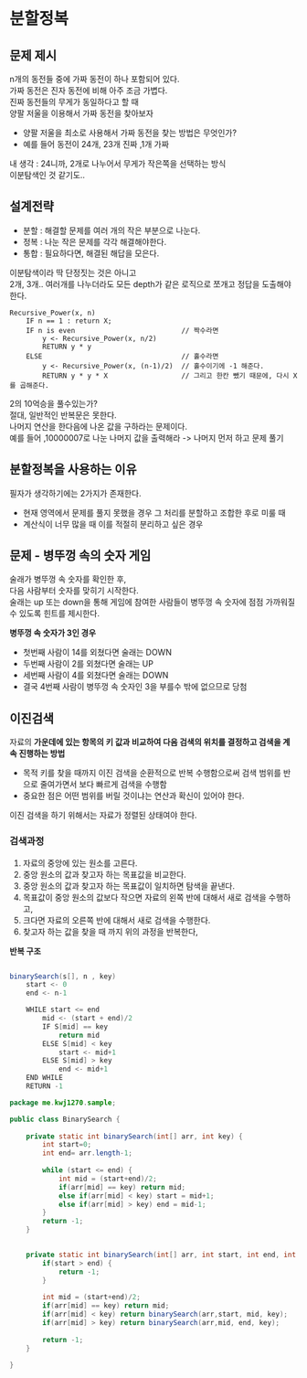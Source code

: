 # 분할정복 

## 문제 제시  
n개의 동전들 중에 가짜 동전이 하나 포함되어 있다.   
가짜 동전은 진자 동전에 비해 아주 조금 가볍다.    
진짜 동전들의 무게가 동일하다고 할 때  
양팔 저울을 이용해서 가짜 동전을 찾아보자   

* 양팔 저울을 최소로 사용해서 가짜 동전을 찾는 방법은 무엇인가?  
* 예를 들어 동전이 24개, 23개 진짜 ,1개 가짜   
   
내 생각 : 24니까, 2개로 나누어서 무게가 작은쪽을 선택하는 방식     
이분탐색인 것 같기도..  

## 설계전략   
* 분할 : 해결할 문제를 여러 개의 작은 부분으로 나눈다.   
* 정복 : 나눈 작은 문제를 각각 해결해야한다.     
* 통합 : 필요하다면, 해결된 해답을 모은다.    
  
이분탐색이라 딱 단정짓는 것은 아니고     
2개, 3개.. 여러개를 나누더라도 모든 depth가 같은 로직으로 쪼개고 정답을 도출해야한다.   

```
Recursive_Power(x, n)
    IF n == 1 : return X;
    IF n is even                          // 짝수라면
        y <- Recursive_Power(x, n/2)  
        RETURN y * y
    ELSE                                  // 홀수라면     
        y <- Recursive_Power(x, (n-1)/2)  // 홀수이기에 -1 해준다.     
        RETURN y * y * X                  // 그리고 한칸 뺐기 때문에, 다시 X를 곱해준다.    
```
   
2의 10억승을 풀수있는가?        
절대, 일반적인 반복문은 못한다.       
나머지 연산을 한다음에 나온 값을 구하라는 문제이다.   
예를 들어 ,10000007로 나눈 나머지 값을 출력해라 -> 나머지 먼저 하고 문제 풀기   

## 분할정복을 사용하는 이유 
필자가 생각하기에는 2가지가 존재한다.  
         
* 현재 영역에서 문제를 풀지 못했을 경우 그 처리를 분할하고 조합한 후로 미룰 때      
* 계산식이 너무 많을 때 이를 적절히 분리하고 싶은 경우   

## 문제 - 병뚜껑 속의 숫자 게임  
술래가 병뚜껑 속 숫자를 확인한 후,   
다음 사람부터 숫자를 맞히기 시작한다.   
술래는 up 또는 down을 통해 게임에 참여한 사람들이 병뚜껑 속 숫자에 점점 가까워질 수 있도록 힌트를 제시한다.   

**병뚜껑 속 숫자가 3인 경우**   
* 첫번째 사람이 14를 외쳤다면 술래는 DOWN 
* 두번째 사람이 2를 외쳤다면 술래는 UP  
* 세번째 사람이 4를 외쳤다면 술래는 DOWN  
* 결국 4번째 사람이 병뚜껑 속 숫자인 3을 부를수 밖에 없으므로 당첨 

## 이진검색  
자료의 **가운데에 있는 항목의 키 값과 비교하여 다음 검색의 위치를 결정하고 검색을 계속 진행하는 방법**     
  
* 목적 키를 찾을 때까지 이진 검색을 순환적으로 반복 수행함으로써 검색 범위를 반으로 줄여가면서 보다 빠르게 검색을 수행함  
* 중요한 점은 어떤 범위를 버릴 것이냐는 연산과 확신이 있어야 한다.   

이진 검색을 하기 위해서는 자료가 정렬된 상태여야 한다.    

### 검색과정
1. 자료의 중앙에 있는 원소를 고른다.
2. 중앙 원소의 값과 찾고자 하는 목표값을 비교한다.  
3. 중앙 원소의 값과 찾고자 하는 목표값이 일치하면 탐색을 끝낸다.  
4. 목표값이 중앙 원소의 값보다 작으면 자료의 왼쪽 반에 대해서 새로 검색을 수행하고,   
5. 크다면 자료의 오른쪽 반에 대해서 새로 검색을 수행한다.   
6. 찾고자 하는 값을 찾을 때 까지 위의 과정을 반복한다,  
   
**반복 구조**
```java

binarySearch(s[], n , key)
    start <- 0
    end <- n-1

    WHILE start <= end
        mid <- (start + end)/2
        IF S[mid] == key
            return mid
        ELSE S[mid] < key
            start <- mid+1
        ELSE S[mid] > key
            end <- mid+1
    END WHILE
    RETURN -1      
```

```java
package me.kwj1270.sample;

public class BinarySearch {
	
	private static int binarySearch(int[] arr, int key) {
		int start=0;
		int end= arr.length-1;
		
		while (start <= end) {
			int mid = (start+end)/2;
			if(arr[mid] == key) return mid;
			else if(arr[mid] < key) start = mid+1;
			else if(arr[mid] > key) end = mid-1;		
		}
		return -1;
	}
	

	private static int binarySearch(int[] arr, int start, int end, int key) {
		if(start > end) {
			return -1;
		}
		
		int mid = (start+end)/2;
		if(arr[mid] == key) return mid;
		if(arr[mid] < key) return binarySearch(arr,start, mid, key);
		if(arr[mid] > key) return binarySearch(arr,mid, end, key);
									
		return -1;
	}
	
}
```
   
  

